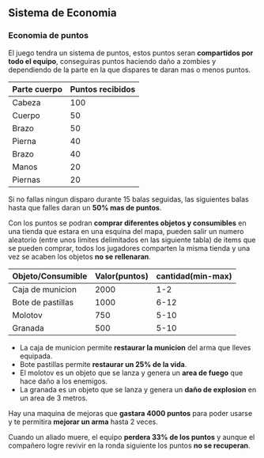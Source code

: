 ## Sistema de Economia

### Economia de puntos

El juego tendra un sistema de puntos, estos puntos seran **compartidos por todo el equipo**, conseguiras puntos haciendo daño a zombies y dependiendo de la parte en la que dispares te daran mas o menos puntos.

| Parte cuerpo| Puntos recibidos |
| ----------- | ---------------- |
| Cabeza   	  | 100    			 |
| Cuerpo      | 50     			 |
| Brazo   	  | 50     			 |
| Pierna      | 40     			 |
| Brazo   	  | 40     			 |
| Manos       | 20     			 |
| Piernas     | 20     			 |

Si no fallas ningun disparo durante 15 balas seguidas, las siguientes balas hasta que falles daran un **50% mas de puntos**.

Con los puntos se podran **comprar diferentes objetos y consumibles** en una tienda que estara en una esquina del mapa, pueden salir un numero aleatorio (entre unos limites delimitados en las siguiente tabla) de items que se pueden comprar, todos los jugadores comparten la misma tienda y una vez se acaben los objetos **no se rellenaran**.

| Objeto/Consumible   | Valor(puntos)  | cantidad(min-max)|
| ----------------    | ------------   | ---------------- |
| Caja de municion    | 2000     	   | 1-2			  |
| Bote de pastillas   | 1000    	   | 6-12			  |
| Molotov  	  	      | 750     	   | 5-10			  |
| Granada  		      | 500     	   | 5-10			  |

- La caja de municion permite **restaurar la municion** del arma que lleves equipada.
- Bote pastillas permite **restaurar un 25% de la vida**.
- El molotov es un objeto que se lanza y genera un **area de fuego** que hace daño a los enemigos.
- La granada es un objeto que se lanza y genera un **daño de explosion** en un area de 3 metros.
	
Hay una maquina de mejoras que **gastara 4000 puntos** para poder usarse y te permitira **mejorar un arma** hasta 2 veces.

Cuando un aliado muere, el equipo **perdera 33% de los puntos** y aunque el compañero logre revivir en la ronda siguiente los puntos **no se recuperan**.


